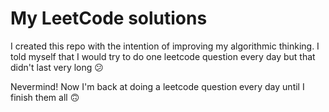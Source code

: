 # My LeetCode solutions
I created this repo with the intention of improving my algorithmic thinking. I told myself that I would try to do one leetcode question every day but that didn't last very long 😕 

Nevermind! Now I'm back at doing a leetcode question every day until I finish them all 🙃
